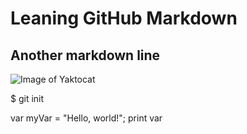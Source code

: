 # Leaning GitHub Markdown
## Another markdown line

![Image of Yaktocat](https://octodex.github.com/images/yaktocat.png)

$ git init

var myVar = "Hello, world!";
print var
